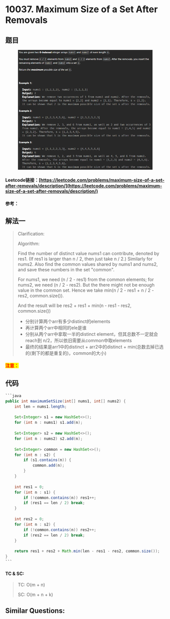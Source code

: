 # 10037. Maximum Size of a Set After Removals

## 题目

<figure><img src=".gitbook/assets/image (259).png" alt=""><figcaption></figcaption></figure>

#### Leetcode链接：[https://leetcode.com/problems/maximum-size-of-a-set-after-removals/description/](https://leetcode.com/problems/maximum-size-of-a-set-after-removals/description/)

#### 参考：

## 解法一

> Clarification:&#x20;
>
> Algorithm:&#x20;
>
> Find the number of distinct value nums1 can contribute, denoted by res1. (If res1 is larger than n / 2, then just take n / 2.) Similarly for nums2. Also find the common values shared by nums1 and nums2, and save these numbers in the set "common".
>
> For nums1, we need (n / 2 - res1) from the common elements; for nums2, we need (n / 2 - res2). But the there might not be enough value in the common set. Hence we take min(n / 2 - res1 + n / 2 - res2, common.size()).
>
> And the result will be res2 + res1 + min(n - res1 - res2, common.size())
>
> * 分别计算两个arr有多少distinct的elements
> * 再计算两个arr中相同的ele是谁
> * 分别从两个arr中拿取一半的distinct element，但其总数不一定就会reach到 n/2，所以依旧需要从common中取elements
> * 最终的结果是arr1中的distinct + arr2中的distinct + min(总数去掉已选的(剩下的都是重复的)，common的大小)

#### <mark style="color:red;">注意：</mark>

## 代码

````java
```java
public int maximumSetSize(int[] nums1, int[] nums2) {
    int len = nums1.length;

    Set<Integer> s1 = new HashSet<>();
    for (int n : nums1) s1.add(n);

    Set<Integer> s2 = new HashSet<>();
    for (int n : nums2) s2.add(n);

    Set<Integer> common = new HashSet<>();
    for (int n : s2) {
        if (s1.contains(n)) {
            common.add(n);
        }
    }

    int res1 = 0;
    for (int n : s1) {
        if (!common.contains(n)) res1++;
        if (res1 == len / 2) break;
    }

    int res2 = 0;
    for (int n : s2) {
        if (!common.contains(n)) res2++;
        if (res2 == len / 2) break;
    }

    return res1 + res2 + Math.min(len - res1 - res2, common.size());
}
```
````

#### TC & SC:&#x20;

> TC: O(m + n)
>
> SC: O(m + n + k)

## **Similar Questions:**&#x20;
